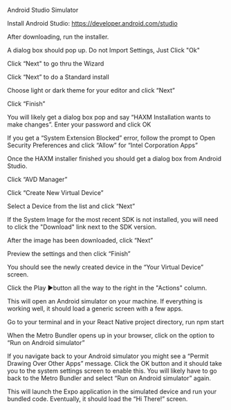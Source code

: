 Android Studio Simulator

Install Android Studio: https://developer.android.com/studio

After downloading, run the installer.

A dialog box should pop up. Do not Import Settings, Just Click "Ok"

Click “Next" to go thru the Wizard

Click “Next” to do a Standard install

Choose light or dark theme for your editor and click “Next”

Click “Finish”

You will likely get a dialog box pop and say “HAXM Installation wants to make changes”. Enter your password and click OK

If you get a “System Extension Blocked” error, follow the prompt to Open Security Preferences and click “Allow” for “Intel Corporation Apps”

Once the HAXM installer finished you should get a dialog box from Android Studio.

Click “AVD Manager”

Click “Create New Virtual Device”

Select a Device from the list and click “Next”

If the System Image for the most recent SDK is not installed, you will need to click the "Download" link next to the SDK version.

After the image has been downloaded, click “Next”

Preview the settings and then click “Finish”

You should see the newly created device in the “Your Virtual Device” screen.

Click the Play ▶️button all the way to the right in the "Actions" column.

This will open an Android simulator on your machine. If everything is working well, it should load a generic screen with a few apps.

Go to your terminal and in your React Native project directory, run npm start

When the Metro Bundler opens up in your browser, click on the option to “Run on Android simulator”

If you navigate back to your Android simulator you might see a “Permit Drawing Over Other Apps” message. Click the OK button and it should take you to the system settings screen to enable this. You will likely have to go back to the Metro Bundler and select “Run on Android simulator” again.

This will launch the Expo application in the simulated device and run your bundled code. Eventually, it should load the “Hi There!” screen.
